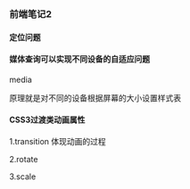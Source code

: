 ### 前端笔记2

#### 定位问题

#### 媒体查询可以实现不同设备的自适应问题

media

原理就是对不同的设备根据屏幕的大小设置样式表

#### CSS3过渡类动画属性

1.transition 体现动画的过程

2.rotate

3.scale

